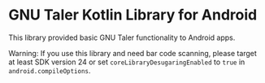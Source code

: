 # GNU Taler Kotlin Library for Android

This library provided basic GNU Taler functionality to Android apps. 

Warning: If you use this library and need bar code scanning, please target at least SDK version 24
         or set `coreLibraryDesugaringEnabled` to `true` in `android.compileOptions`.
